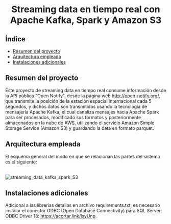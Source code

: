 <h1 align="center"> Streaming data en tiempo real con Apache Kafka, Spark y Amazon S3 </h1>

## Índice

- [Resumen del proyecto](#Resumen-del-proyecto)
- [Arquitectura empleada](#Arquitectura-empleada)
- [Instalaciones adicionales](#Instalaciones-adicionales)

## Resumen del proyecto
Este proyecto de streaming data en tiempo real consume información desde la API pública "Open Notify", desde la página web http://open-notify.org/, que transmite la posición de la estación espacial internacional cada 5 segundos, y dichos datos son transmitidos usando la tecnología de mensajería Apache Kafka, el cual canaliza mensajes hacia Apache Spark para ser procesados, modificado sus formatos y posteriormente almacenados en la nube de AWS, utilizando el servicio Amazon Simple Storage Service (Amazon S3) y guardando la data en formato parquet.

## Arquitectura empleada
El esquema general del modo en que se relacionan las partes del sistema es el siguiente:
<br/><br/>

![streaming_data_kafka_spark_S3](https://github.com/Cris-Neumann/Streaming-data-with-Kafka-Spark-and-Amazon-S3/assets/99703152/6ac753d1-a994-4223-b315-69f56adcbf1c)

## Instalaciones adicionales
Adicional a las librerías detallas en archivo requirements.txt, es necesario instalar el conector ODBC (Open Database Connectivity) para SQL Server: ODBC Driver 18: https://acortar.link/lsyUnp.
